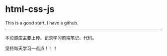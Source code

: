 # html-css-js
This is a good start, I have a github.

-----------------

本资源库主要上传、记录学习前端笔记、代码。

坚持每天学习一点点！！！
